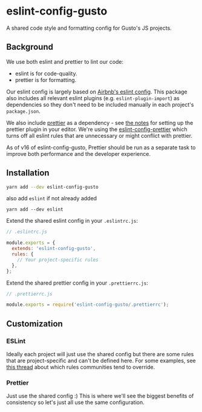 # eslint-config-gusto

A shared code style and formatting config for Gusto's JS projects.

## Background

We use both eslint and prettier to lint our code:

- eslint is for code-quality.
- prettier is for formatting.

Our eslint config is largely based on [Airbnb's eslint config](https://github.com/airbnb/javascript/blob/master/packages/eslint-config-airbnb). This package also includes all relevant eslint plugins (e.g. `eslint-plugin-import`) as dependencies so they don't need to be included manually in each project's `package.json`.

We also include [prettier](https://github.com/prettier/prettier) as a dependency - see [the notes](https://prettier.io/docs/en/editors.html) for setting up the prettier plugin in your editor. We're using the [eslint-config-prettier](https://github.com/prettier/eslint-config-prettier) which turns off all eslint rules that are unnecessary or might conflict with prettier.

As of v16 of eslint-config-gusto, Prettier should be run as a separate task to improve both performance and the developer experience.

## Installation

```sh
yarn add --dev eslint-config-gusto
```

also add `eslint` if not already added

```
yarn add --dev eslint
```

Extend the shared eslint config in your `.eslintrc.js`:

```js
// .eslintrc.js

module.exports = {
  extends: 'eslint-config-gusto',
  rules: {
    // Your project-specific rules
  },
};
```

Extend the shared prettier config in your `.prettierrc.js`:

```js
// .prettierrc.js

module.exports = require('eslint-config-gusto/.prettierrc');
```

## Customization

### ESLint

Ideally each project will just use the shared config but there are some rules that are project-specific and can't be defined here. For some examples, see [this thread](https://github.com/airbnb/javascript/issues/1089) about which rules communities tend to override.

### Prettier

Just use the shared config :) This is where we'll see the biggest benefits of consistency so let's just all use the same configuration.

